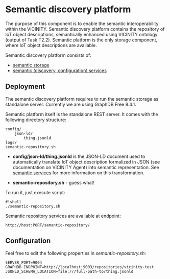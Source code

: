 # Semantic discovery platform

The purpose of this component is to enable the semantic interoperability within the VICINITY.
Semantic discovery platform contains the repository of IoT object descriptions,
semantically enhanced using VICINITY ontology (output of Task T2.2).
Semantic platform is the only storage component, where IoT object descriptions
are available.

Semantic discovery platform consists of:
* [semantic storage](docs/STORAGE.md)
* [semantic (discovery, configuration) services](docs/SERVICES.md)

## Deployment

The semantic discovery platform requires to run the semantic storage as
standalone server. Currently we are using GraphDB Free 8.4.1.

Semantic platform itself is the standalone REST server. It comes with the following
directory structure:

```
config/
    json-ld/
        thing.jsonld
logs/
semantic-repository.sh
```

* **config/json-ld/thing.jsonld** is the JSON-LD document used to automatically
translate IoT object description formalized in JSON (see documentation on VICINITY Agent)
into semantic representation. See [semantic services](docs/SERVICES.md) for more information on this transformation.

* **semantic-repository.sh** - guess what!

To run it, just execute script:

```
#!shell
./semantic-repository.sh
```

Semantic repository services are available at endpoint:

```
http://host:PORT/semantic-repository/
```

## Configuration

Feel free to edit the following properties in *semantic-repository.sh*:

```
SERVER_PORT=9004
GRAPHDB_ENDPOINT=http://localhost:9003/repositories/vicinity-test
JSONLD_SCHEMA_LOCATION=file:///full-path-to/thing.jsonld
```

